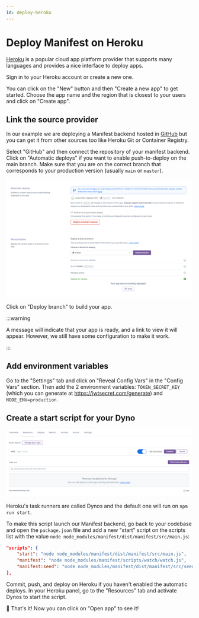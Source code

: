 ```yaml
---
id: deploy-heroku
---
```


# Deploy Manifest on Heroku

[Heroku](https://heroku.com/) is a popular cloud app platform provider that supports many languages and provides a nice interface to deploy apps.

Sign in to your Heroku account or create a new one.

You can click on the "New" button and then "Create a new app" to get started. Choose the app name and the region that is closest to your users and click on "Create app".

## Link the source provider

In our example we are deploying a Manifest backend hosted in [GitHub](https://github.com) but you can get it from other sources too like Heroku Git or Container Registry.

Select "GitHub" and then connect the repository of your manifest backend. Click on "Automatic deploys" if you want to enable push-to-deploy on the main branch. Make sure that you are on the correct branch that corresponds to your production version (usually `main` or `master`).

![Heroku setup source and automatic deploys](./assets/images/deploy/heroku1.png)

Click on "Deploy branch" to build your app.

:::warning

A message will indicate that your app is ready, and a link to view it will appear. However, we still have some configuration to make it work.

:::

## Add environment variables

Go to the "Settings" tab and click on "Reveal Config Vars" in the "Config Vars" section. Then add the 2 environment variables: `TOKEN_SECRET_KEY` (which you can generate at https://jwtsecret.com/generate) and `NODE_ENV=production`.

## Create a start script for your Dyno

![Heroku dynos script](./assets/images/deploy/heroku2.png)

Heroku's task runners are called Dynos and the default one will run on `npm run start`.

To make this script launch our Manifest backend, go back to your codebase and open the `package.json` file and add a new "start" script on the scripts list with the value `node node_modules/manifest/dist/manifest/src/main.js`:

```json title="package.json"
"scripts": {
	"start": "node node_modules/manifest/dist/manifest/src/main.js",
	"manifest": "node node_modules/manifest/scripts/watch/watch.js",
	"manifest:seed": "node node_modules/manifest/dist/manifest/src/seed/scripts/seed.js"
},
```

Commit, push, and deploy on Heroku if you haven't enabled the automatic deploys. In your Heroku panel, go to the "Resources" tab and activate Dynos to start the script.

🎉 That's it! Now you can click on "Open app" to see it!
